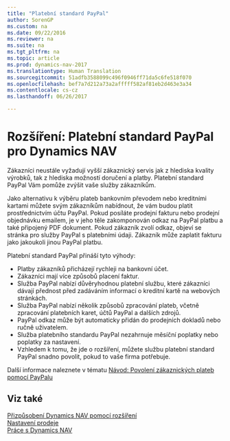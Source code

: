 ```yaml
---
title: "Platební standard PayPal"
author: SorenGP
ms.custom: na
ms.date: 09/22/2016
ms.reviewer: na
ms.suite: na
ms.tgt_pltfrm: na
ms.topic: article
ms.prod: dynamics-nav-2017
ms.translationtype: Human Translation
ms.sourcegitcommit: 51adfb3588099c496f0946ff71da5c6fe518f070
ms.openlocfilehash: bef7a7d212a73a2afffff582af81eb2d463e3a34
ms.contentlocale: cs-cz
ms.lasthandoff: 06/26/2017

---
```


# <a name="the-paypal-payments-standard-extension-to-dynamics-nav"></a>Rozšíření: Platební standard PayPal pro Dynamics NAV
Zákazníci neustále vyžadují vyšší zákaznický servis jak z hlediska kvality výrobků, tak z hlediska možností doručení a platby. Platební standard PayPal Vám pomůže zvýšit vaše služby zákazníkům.

Jako alternativu k výběru plateb bankovním převodem nebo kreditními kartami můžete svým zákazníkům nabídnout, že vám budou platit prostřednictvím účtu PayPal. Pokud posíláte prodejní fakturu nebo prodejní objednávku emailem, je v jeho těle zakomponován odkaz na PayPal platbu a také připojený PDF dokument. Pokud zákazník zvolí odkaz, objeví se stránka pro služby PayPal s platebními údaji. Zákazník může zaplatit fakturu jako jakoukoli jinou PayPal platbu.

Platební standard PayPal přináší tyto výhody:

- Platby zákazníků přicházejí rychleji na bankovní účet.
- Zákazníci mají více způsobů placení faktur.
- Služba PayPal nabízí důvěryhodnou platební službu, které zákazníci dávají přednost před zadáváním informací o kreditní kartě na webových stránkách.
- Služba PayPal nabízí několik způsobů zpracování plateb, včetně zpracování platebních karet, účtů PayPal a dalších zdrojů.
- PayPal odkaz může být automaticky přidán do prodejních dokladů nebo ručně uživatelem.
- Služba platebního standardu PayPal nezahrnuje měsíční poplatky nebo poplatky za nastavení.
- Vzhledem k tomu, že jde o rozšíření, můžete službu platební standard PayPal snadno povolit, pokud to vaše firma potřebuje.  

Další informace naleznete v tématu [Návod: Povolení zákaznických plateb pomocí PayPalu](sales-how-enable-customer-payments-paypal.md)

## <a name="see-also"></a>Viz také  
[Přizpůsobení Dynamics NAV pomocí rozšíření](ui-extensions.md)  
[Nastavení prodeje](sales-setup-sales.md)  
[Práce s Dynamics NAV](ui-work-product.md)

